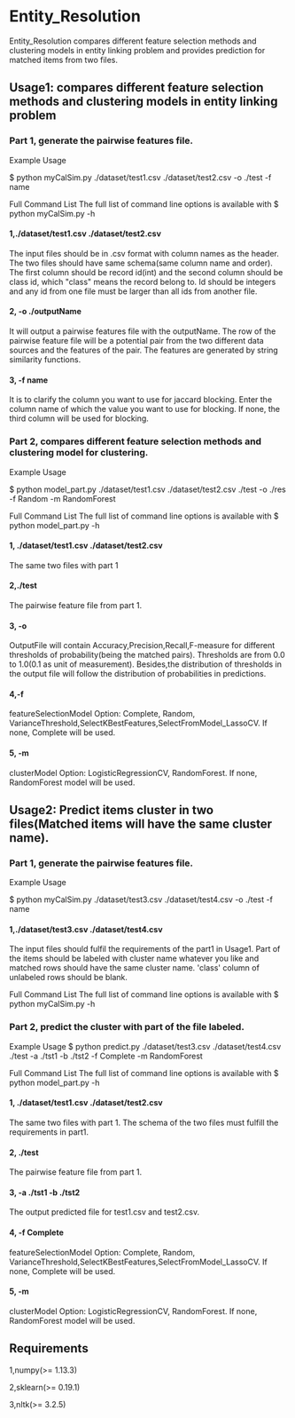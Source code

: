 # Entity_Resolution

Entity_Resolution compares different feature selection methods and clustering models in entity linking problem and provides prediction for matched items from two files.

## Usage1: compares different feature selection methods and clustering models in entity linking problem

### Part 1, generate the pairwise features file.
Example Usage

$ python myCalSim.py ./dataset/test1.csv ./dataset/test2.csv -o ./test -f name

Full Command List
The full list of command line options is available with $ python myCalSim.py -h

#### 1,./dataset/test1.csv ./dataset/test2.csv
The input files should be in .csv format with column names as the header. The two files should have same schema(same column name and order). The first column should be record id(int) and the second column should be class id, which "class" means the record belong to. Id should be integers and any id from one file must be larger than all ids from another file.

#### 2, -o ./outputName
It will output a pairwise features file with the outputName. The row of the pairwise feature file will be a potential pair from the two different data sources and the features of the pair. The features are generated by string similarity functions.

#### 3, -f name
It is to clarify the column you want to use for jaccard blocking. Enter the column name of which the value you want to use for blocking. If none, the third column will be used for blocking.

### Part 2, compares different feature selection methods and clustering model for clustering.
Example Usage

$ python model_part.py ./dataset/test1.csv ./dataset/test2.csv ./test -o ./res -f Random -m RandomForest

Full Command List
The full list of command line options is available with $ python model_part.py -h

#### 1, ./dataset/test1.csv ./dataset/test2.csv
The same two files with part 1

#### 2,./test
The pairwise feature file from part 1.

#### 3, -o <outputFile>
OutputFile will contain Accuracy,Precision,Recall,F-measure for different thresholds of probability(being the matched pairs). Thresholds are from 0.0 to 1.0(0.1 as unit of measurement). Besides,the distribution of thresholds in the output file will follow the distribution of probabilities in predictions.

#### 4,-f <featureSelectionModel>
featureSelectionModel Option: Complete, Random, VarianceThreshold,SelectKBestFeatures,SelectFromModel_LassoCV. If none, Complete will be used.

#### 5, -m <clusterModel>
clusterModel Option: LogisticRegressionCV, RandomForest. If none, RandomForest model will be used.


## Usage2: Predict items cluster in two files(Matched items will have the same cluster name).

### Part 1, generate the pairwise features file.
Example Usage

$ python myCalSim.py ./dataset/test3.csv ./dataset/test4.csv -o ./test -f name
#### 1,./dataset/test3.csv ./dataset/test4.csv
The input files should fulfil the requirements of the part1 in Usage1. Part of the items should be labeled with cluster name whatever you like and matched rows should have the same cluster name. 'class' column of unlabeled rows should be blank.

Full Command List
The full list of command line options is available with $ python myCalSim.py -h

### Part 2, predict the cluster with part of the file labeled.
Example Usage
$ python predict.py ./dataset/test3.csv ./dataset/test4.csv ./test -a ./tst1 -b ./tst2 -f Complete -m RandomForest

Full Command List
The full list of command line options is available with $ python model_part.py -h

#### 1, ./dataset/test1.csv ./dataset/test2.csv
The same two files with part 1. The schema of the two files must fulfill the requirements in part1.

#### 2, ./test
The pairwise feature file from part 1.

#### 3, -a ./tst1 -b ./tst2
The output predicted file for test1.csv and test2.csv.

#### 4, -f Complete
featureSelectionModel Option: Complete, Random, VarianceThreshold,SelectKBestFeatures,SelectFromModel_LassoCV. If none, Complete will be used.

#### 5, -m <clusterModel>
clusterModel Option: LogisticRegressionCV, RandomForest. If none, RandomForest model will be used.


## Requirements
1,numpy(>= 1.13.3)

2,sklearn(>= 0.19.1)

3,nltk(>= 3.2.5)
